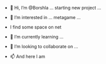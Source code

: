 - 👋 Hi, I’m @Borshla ... starting new project ...
- 👀 I’m interested in ... metagame ...
- I find some space on net

- 🌱 I’m currently learning ...
- 💞️ I’m looking to collaborate on ...
- 📫 And here I am

<!---
Borshla/Borshla is a ✨ special ✨ repository because its `README.md` (this file) appears on your GitHub profile.
You can click the Preview link to take a look at your changes.
--->

<!---
how to get space for work
--->
